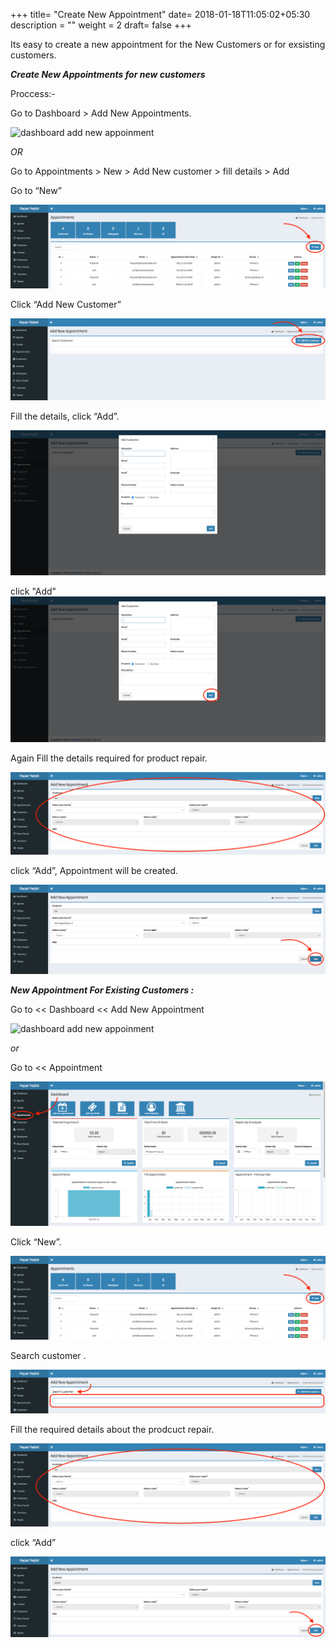 +++
title= "Create New Appointment"
date= 2018-01-18T11:05:02+05:30
description = ""
weight = 2
draft= false
+++



Its easy to create a new appointment for the New Customers or for exsisting customers.

_**Create New Appointments for new customers**_
 
Proccess:-

Go to Dashboard > Add New Appointments.

![dashboard add new appoinment](/images/appointments/dash_board_new-min.png)

 *OR* 

Go to Appointments > New > Add New customer > fill details > Add


Go to “New” 

![new appointment for new customer](/images/appointments/appointment_new.png)

Click “Add New Customer”

![new appointment for new customer](/images/appointments/appointment_newcustomer.png)

Fill the details, click “Add”.

![new appointment for new customer](/images/appointments/appointment_filldata.png)

click "Add" 
![new appointment for new customer](/images/appointments/appointment_add.png)

Again  Fill the details required for product repair. 

![new appointment for new customer6](/images/appointments/appointment_filldetail.png)

click “Add”, Appointment will be created. 

![new appointment for new customer5](/images/appointments/appointment_clickadd.png)



_**New Appointment For Existing Customers :**_

Go to << Dashboard << Add New Appointment

![dashboard add new appoinment](/images/appointments/dash_board_new-min.png)

*or*  

Go to << Appointment

![new appointment for existing customer](/images/appointments/appointment_goto.png)

Click “New”.

![new appointment for existing customer2](/images/appointments/appointment_new.png)

Search customer .

![new appointment for existing customer2](/images/appointments/appointntment_search.png)

Fill the required details about the prodcuct repair. 

![new appointment for existing customer2](/images/appointments/appointment_filldetail.png)

click “Add”

![new appointment for existing customer2](/images/appointments/appointment_1clickadd.png)








